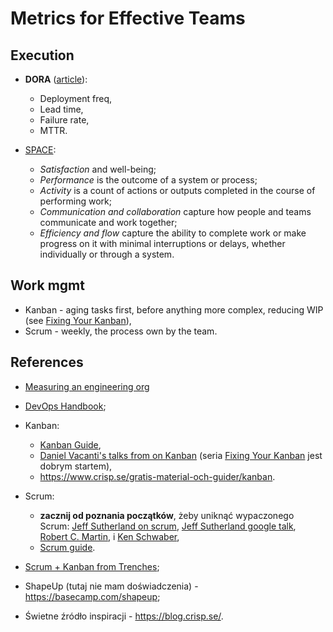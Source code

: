 # Metrics for Effective Teams

## Execution

- **DORA** ([article](https://cloud.google.com/blog/products/devops-sre/using-the-four-keys-to-measure-your-devops-performance)):
   - Deployment freq,
   - Lead time,
   - Failure rate,
   - MTTR.

- [SPACE](https://queue.acm.org/detail.cfm?id=3454124):

   - *Satisfaction* and well-being;
   - *Performance* is the outcome of a system or process;
   - *Activity* is a count of actions or outputs completed in the course of performing work;
   - *Communication and collaboration* capture how people and teams communicate and work together;
   - *Efficiency and flow* capture the ability to complete work or make progress on it with minimal interruptions or delays, whether individually or through a system.

<!--
At the current iteration (tech < 20 engineers), no issues with quality, focus on flow of delivery:
Deployment Frequency:
production
      I track the whole system (as the primary  KPI) and per component (supportive, to have it for detailed discussions or as data for the retrospective).
Mean Lead Time for Change - from opening PR as a draft, in our company, we open such a PR as a very first step. Ar our scale, it is sufficient.
Change Failure Rate - I do not track it precisely; I update a Google Spreadsheet/Google Notebook when it happens.
Mean Time to Recovery - I consider only incidents P1 and P2.
On which metrics you focus first, it depends on the size of your engineering and your current challenges.
I bring at the 1on1 and retros DF and Lead Time; there were a few times when we talked about CFR.
-->

## Work mgmt

- Kanban - aging tasks first, before anything more complex, reducing WIP (see [Fixing Your Kanban](https://www.youtube.com/watch?v=ZP2NOy0EBgI&list=PL9uyGDiy_ChVfUxjc5gowNg0wW0gLFnx6)),
- Scrum - weekly, the process own by the team.

## References

- [Measuring an engineering org](https://lethain.com/measuring-engineering-organizations/)
- [DevOps Handbook](https://www.amazon.com/DevOps-Handbook-World-Class-Reliability-Organizations/dp/1942788002);
- Kanban:

  - [Kanban Guide](https://prokanban.org/the-kanban-guide/),
  - [Daniel Vacanti's talks from on Kanban](https://www.youtube.com/watch?v=689kYrWGqfE) (seria [Fixing Your Kanban](https://www.youtube.com/watch?v=ZP2NOy0EBgI&list=PL9uyGDiy_ChVfUxjc5gowNg0wW0gLFnx6) jest dobrym startem),
  - https://www.crisp.se/gratis-material-och-guider/kanban.

- Scrum:

  - **zacznij od poznania początków**, żeby uniknąć wypaczonego Scrum: [Jeff Sutherland on scrum](https://www.youtube.com/watch?v=O7cA1q0XwhE), [Jeff Sutherland google talk](https://www.youtube.com/watch?v=M1q6b9JI2Wc), [Robert C. Martin](https://www.youtube.com/watch?v=hG4LH6P8Syk), i [Ken Schwaber](https://www.youtube.com/watch?v=IyNPeTn8fpo),
  - [Scrum guide](https://www.scrum.org/resources/scrum-guide).

- [Scrum + Kanban from Trenches](https://www.infoq.com/minibooks/scrum-xp-from-the-trenches-2/);
- ShapeUp (tutaj nie mam doświadczenia) - https://basecamp.com/shapeup;
- Świetne źródło inspiracji - https://blog.crisp.se/.
